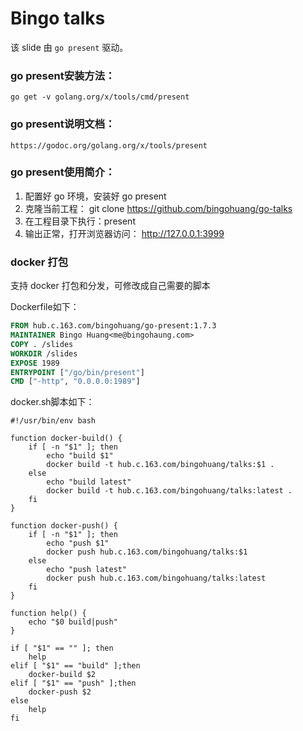 # Bingo talks

该 slide 由 `go present` 驱动。

### go present安装方法：
```
go get -v golang.org/x/tools/cmd/present
```

### go present说明文档：
```
https://godoc.org/golang.org/x/tools/present
```

### go present使用简介：
1. 配置好 go 环境，安装好 go present
2. 克隆当前工程： git clone https://github.com/bingohuang/go-talks
3. 在工程目录下执行：present
4. 输出正常，打开浏览器访问： http://127.0.0.1:3999

### docker 打包
支持 docker 打包和分发，可修改成自己需要的脚本

Dockerfile如下：
```dockerfile
FROM hub.c.163.com/bingohuang/go-present:1.7.3
MAINTAINER Bingo Huang<me@bingohaung.com>
COPY . /slides
WORKDIR /slides
EXPOSE 1989
ENTRYPOINT ["/go/bin/present"]
CMD ["-http", "0.0.0.0:1989"]
```

docker.sh脚本如下：
```shell
#!/usr/bin/env bash

function docker-build() {
    if [ -n "$1" ]; then
        echo "build $1"
        docker build -t hub.c.163.com/bingohuang/talks:$1 .
    else
        echo "build latest"
        docker build -t hub.c.163.com/bingohuang/talks:latest .
    fi
}

function docker-push() {
    if [ -n "$1" ]; then
        echo "push $1"
        docker push hub.c.163.com/bingohuang/talks:$1
    else
        echo "push latest"
        docker push hub.c.163.com/bingohuang/talks:latest
    fi
}

function help() {
    echo "$0 build|push"
}

if [ "$1" == "" ]; then
    help
elif [ "$1" == "build" ];then
    docker-build $2
elif [ "$1" == "push" ];then
    docker-push $2
else
    help
fi
```
